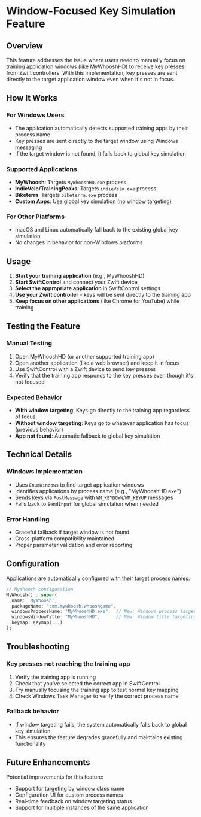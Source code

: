 # Window-Focused Key Simulation Feature

## Overview

This feature addresses the issue where users need to manually focus on training application windows (like MyWhooshHD) to receive key presses from Zwift controllers. With this implementation, key presses are sent directly to the target application window even when it's not in focus.

## How It Works

### For Windows Users
- The application automatically detects supported training apps by their process name
- Key presses are sent directly to the target window using Windows messaging
- If the target window is not found, it falls back to global key simulation

### Supported Applications
- **MyWhoosh**: Targets `MyWhooshHD.exe` process
- **IndieVelo/TrainingPeaks**: Targets `indieVelo.exe` process
- **Biketerra**: Targets `biketerra.exe` process
- **Custom Apps**: Use global key simulation (no window targeting)

### For Other Platforms
- macOS and Linux automatically fall back to the existing global key simulation
- No changes in behavior for non-Windows platforms

## Usage

1. **Start your training application** (e.g., MyWhooshHD)
2. **Start SwiftControl** and connect your Zwift device
3. **Select the appropriate application** in SwiftControl settings
4. **Use your Zwift controller** - keys will be sent directly to the training app
5. **Keep focus on other applications** (like Chrome for YouTube) while training

## Testing the Feature

### Manual Testing
1. Open MyWhooshHD (or another supported training app)
2. Open another application (like a web browser) and keep it in focus
3. Use SwiftControl with a Zwift device to send key presses
4. Verify that the training app responds to the key presses even though it's not focused

### Expected Behavior
- **With window targeting**: Keys go directly to the training app regardless of focus
- **Without window targeting**: Keys go to whatever application has focus (previous behavior)
- **App not found**: Automatic fallback to global key simulation

## Technical Details

### Windows Implementation
- Uses `EnumWindows` to find target application windows
- Identifies applications by process name (e.g., "MyWhooshHD.exe")
- Sends keys via `PostMessage` with `WM_KEYDOWN`/`WM_KEYUP` messages
- Falls back to `SendInput` for global simulation when needed

### Error Handling
- Graceful fallback if target window is not found
- Cross-platform compatibility maintained
- Proper parameter validation and error reporting

## Configuration

Applications are automatically configured with their target process names:

```dart
// MyWhoosh configuration
MyWhoosh() : super(
  name: 'MyWhoosh',
  packageName: "com.mywhoosh.whooshgame",
  windowsProcessName: "MyWhooshHD.exe",  // New: Windows process targeting
  windowsWindowTitle: "MyWhooshHD",      // New: Window title targeting
  keymap: Keymap(...)
);
```

## Troubleshooting

### Key presses not reaching the training app
1. Verify the training app is running
2. Check that you've selected the correct app in SwiftControl
3. Try manually focusing the training app to test normal key mapping
4. Check Windows Task Manager to verify the correct process name

### Fallback behavior
- If window targeting fails, the system automatically falls back to global key simulation
- This ensures the feature degrades gracefully and maintains existing functionality

## Future Enhancements

Potential improvements for this feature:
- Support for targeting by window class name
- Configuration UI for custom process names
- Real-time feedback on window targeting status
- Support for multiple instances of the same application